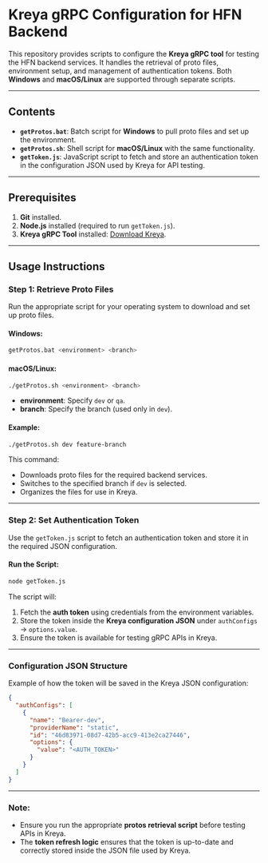 # **Kreya gRPC Configuration for HFN Backend**

This repository provides scripts to configure the **Kreya gRPC tool** for testing the HFN backend services. It handles the retrieval of proto files, environment setup, and management of authentication tokens. Both **Windows** and **macOS/Linux** are supported through separate scripts.

---

## **Contents**
- **`getProtos.bat`**: Batch script for **Windows** to pull proto files and set up the environment.
- **`getProtos.sh`**: Shell script for **macOS/Linux** with the same functionality.
- **`getToken.js`**: JavaScript script to fetch and store an authentication token in the configuration JSON used by Kreya for API testing.

---

## **Prerequisites**
1. **Git** installed.
2. **Node.js** installed (required to run `getToken.js`).
3. **Kreya gRPC Tool** installed: [Download Kreya](https://kreya.app).

---

## **Usage Instructions**

### **Step 1: Retrieve Proto Files**

Run the appropriate script for your operating system to download and set up proto files.

#### **Windows:**
```bash
getProtos.bat <environment> <branch>
```

#### **macOS/Linux:**
```bash
./getProtos.sh <environment> <branch>
```

- **environment**: Specify `dev` or `qa`.
- **branch**: Specify the branch (used only in `dev`).

#### **Example:**
```bash
./getProtos.sh dev feature-branch
```

This command:
- Downloads proto files for the required backend services.
- Switches to the specified branch if `dev` is selected.
- Organizes the files for use in Kreya.

---

### **Step 2: Set Authentication Token**

Use the `getToken.js` script to fetch an authentication token and store it in the required JSON configuration.

#### **Run the Script:**
```bash
node getToken.js
```

The script will:
1. Fetch the **auth token** using credentials from the environment variables.
2. Store the token inside the **Kreya configuration JSON** under `authConfigs` → `options.value`.
3. Ensure the token is available for testing gRPC APIs in Kreya.

---

### **Configuration JSON Structure**

Example of how the token will be saved in the Kreya JSON configuration:  

```json
{
  "authConfigs": [
    {
      "name": "Bearer-dev",
      "providerName": "static",
      "id": "46d83971-08d7-42b5-acc9-413e2ca27446",
      "options": {
        "value": "<AUTH_TOKEN>"
      }
    }
  ]
}
```

---

### **Note:**
- Ensure you run the appropriate **protos retrieval script** before testing APIs in Kreya.
- The **token refresh logic** ensures that the token is up-to-date and correctly stored inside the JSON file used by Kreya.
